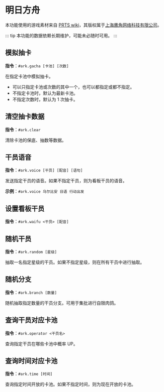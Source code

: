 # 明日方舟

本功能使用的游戏素材来自 [PRTS wiki](https://prts.wiki/)，其版权属于[上海鹰角网络科技有限公司](https://www.hypergryph.com/)。

::: tip
本功能的数据依赖长期维护，可能未必随时可用。
:::

## 模拟抽卡

**指令**：`#ark.gacha [卡池] [次数]`

在指定卡池中模拟抽卡。

-   可以只指定卡池或次数的其中一个，也可以都指定或都不指定。
-   不指定卡池时，默认为最新卡池。
-   不指定次数时，默认为 1 次抽卡。

## 清空抽卡数据

**指令**：`#ark.clear`

清除卡池的保底、抽数等数据。

## 干员语音 <LvBadge lv=2 />

**指令**：`#ark.voice [干员] [配音] [语句]`

发送指定干员的语音。如果不指定干员，则为看板干员的语音。

**示例**：`#ark.voice 乌尔比安 日语 行动出发`

## 设置看板干员 <LvBadge lv=2 />

**指令**：`#ark.waifu <干员> [配音]`

## 随机干员

**指令**：`#ark.random [星级]`

抽取一名指定星级的干员。如果不指定星级，则在所有干员中进行抽取。

## 随机分支

**指令**：`#ark.branch [数量]`

随机抽取指定数量的干员分支。可用于集批进行自限肉鸽。

## 查询干员对应卡池

**指令**：`#ark.operator <干员名>`

查询指定干员在哪些卡池中概率 UP。

## 查询时间对应卡池

**指令**：`#ark.time [时间]`

查询指定时间开放的卡池。如果不指定时间，则为现在开放的卡池。
